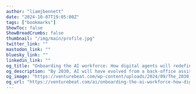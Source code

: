 ```yaml
---
author: "liamjbennett"
date: "2024-10-07T19:05:00Z"
tags: ["bookmarks"]
ShowToc: false
ShowBreadCrumbs: false
thumbnail: "/img/main/profile.jpg"
twitter_link: ""
mastodon_link: ""
bluesky_link: ""
linkedin_link: ""
og_title: "Onboarding the AI workforce: How digital agents will redefine work itself"
og_description: "By 2030, AI will have evolved from a back-office assistant to a front-line collaborator in enterprise. Those who embrace it will thrive."
og_image: "https://venturebeat.com/wp-content/uploads/2024/09/The_2030_workforce-transformed.webp?w=1024?w=1200&strip=all"
og_url: "https://venturebeat.com/ai/onboarding-the-ai-workforce-how-digital-agents-will-redefine-work-itself/"
---
```

